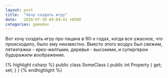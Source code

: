 ```yaml
---
layout: post
title:  "Хочу создать игру"
date:   2020-07-30 04:09:41 +0500
categories: gamedev
---
```

Вот хочу создать игру про пацана в 90-х годах, когда все ужасное, что происходило, было ему неизвестно. Вместо этого воздух был свежим, пятиэтажки - ярко-желтыми, деревья - высокими, и супергерои будоражили воображение.

{% highlight csharp %}
public class SomeClass
{
    public int Property { get; set; }
}
{% endhighlight %}
